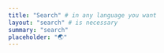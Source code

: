 ```yaml
---
title: "Search" # in any language you want
layout: "search" # is necessary
summary: "search"
placeholder: "🌏"
---
```

